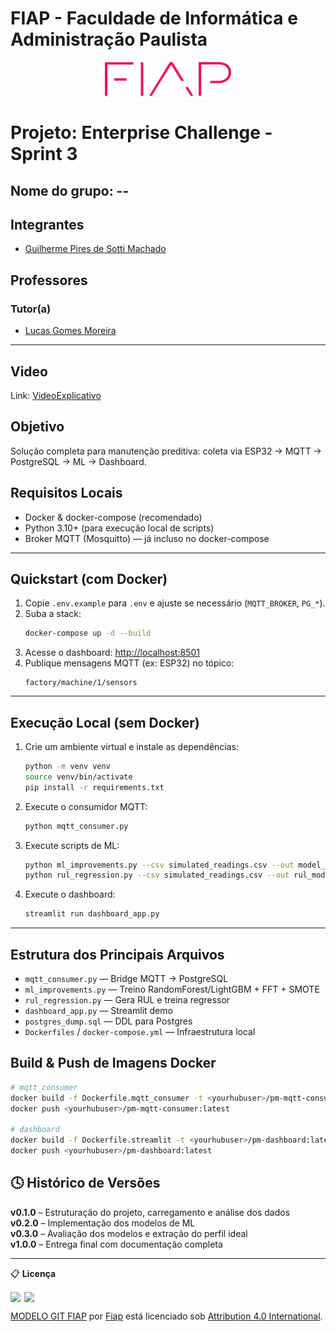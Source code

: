 # FIAP - Faculdade de Informática e Administração Paulista

<p align="center">
  <a href="https://www.fiap.com.br/">
    <img src="../assets/logo-fiap.png" alt="FIAP - Faculdade de Informática e Administração Paulista" width="40%" />
  </a>
</p>

#  Projeto: Enterprise Challenge - Sprint 3

## Nome do grupo: --

##  Integrantes
- [Guilherme Pires de Sotti Machado](https://www.linkedin.com/in/guilherme-pires-de-sotti-machado-296a7417a/)

##  Professores

### Tutor(a)
- [Lucas Gomes Moreira](https://www.linkedin.com/in/lucas-gomes-moreira-15a8452a/)

---

## Video
Link: [VideoExplicativo](https://youtu.be/-muc-A1wRK8)

## Objetivo
Solução completa para manutenção preditiva: coleta via ESP32 → MQTT → PostgreSQL → ML → Dashboard.

## Requisitos Locais
- Docker & docker-compose (recomendado)
- Python 3.10+ (para execução local de scripts)
- Broker MQTT (Mosquitto) — já incluso no docker-compose

---

## Quickstart (com Docker)

1. Copie `.env.example` para `.env` e ajuste se necessário (`MQTT_BROKER`, `PG_*`).
2. Suba a stack:
   ```bash
   docker-compose up -d --build
   ```
3. Acesse o dashboard: [http://localhost:8501](http://localhost:8501)
4. Publique mensagens MQTT (ex: ESP32) no tópico:  
   ```
   factory/machine/1/sensors
   ```

---

## Execução Local (sem Docker)

1. Crie um ambiente virtual e instale as dependências:
   ```bash
   python -m venv venv
   source venv/bin/activate
   pip install -r requirements.txt
   ```
2. Execute o consumidor MQTT:
   ```bash
   python mqtt_consumer.py
   ```
3. Execute scripts de ML:
   ```bash
   python ml_improvements.py --csv simulated_readings.csv --out model_best.pkl
   python rul_regression.py --csv simulated_readings.csv --out rul_model.pkl
   ```
4. Execute o dashboard:
   ```bash
   streamlit run dashboard_app.py
   ```

---

## Estrutura dos Principais Arquivos

- `mqtt_consumer.py` — Bridge MQTT → PostgreSQL
- `ml_improvements.py` — Treino RandomForest/LightGBM + FFT + SMOTE
- `rul_regression.py` — Gera RUL e treina regressor
- `dashboard_app.py` — Streamlit demo
- `postgres_dump.sql` — DDL para Postgres
- `Dockerfiles` / `docker-compose.yml` — Infraestrutura local


## Build & Push de Imagens Docker

```bash
# mqtt_consumer
docker build -f Dockerfile.mqtt_consumer -t <yourhubuser>/pm-mqtt-consumer:latest .
docker push <yourhubuser>/pm-mqtt-consumer:latest

# dashboard
docker build -f Dockerfile.streamlit -t <yourhubuser>/pm-dashboard:latest .
docker push <yourhubuser>/pm-dashboard:latest
```

## 🕓 Histórico de Versões

**v0.1.0** – Estruturação do projeto, carregamento e análise dos dados  
**v0.2.0** – Implementação dos modelos de ML  
**v0.3.0** – Avaliação dos modelos e extração do perfil ideal  
**v1.0.0** – Entrega final com documentação completa

---

📋 **Licença**

<img src="https://mirrors.creativecommons.org/presskit/icons/cc.svg" width="22px" style="vertical-align:text-bottom; margin-right:2px;" /> <img src="https://mirrors.creativecommons.org/presskit/icons/by.svg" width="22px" style="vertical-align:text-bottom;" />  
<p xmlns:dct="http://purl.org/dc/terms/">
<a property="dct:title" href="https://github.com/agodoi/template">MODELO GIT FIAP</a> por 
<a property="cc:attributionName" href="https://fiap.com.br">Fiap</a> está licenciado sob 
<a href="http://creativecommons.org/licenses/by/4.0/" rel="license">Attribution 4.0 International</a>.
</p>
